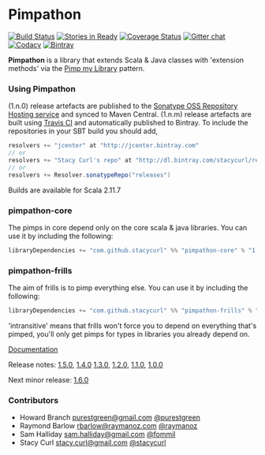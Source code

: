 Pimpathon
=========

[![Build Status](https://api.travis-ci.org/stacycurl/pimpathon.png?branch=master)](https://travis-ci.org/stacycurl/pimpathon)
[![Stories in Ready](https://badge.waffle.io/stacycurl/pimpathon.png?label=ready&title=Ready)](http://waffle.io/stacycurl/pimpathon)
[![Coverage Status](https://coveralls.io/repos/stacycurl/pimpathon/badge.png)](https://coveralls.io/r/stacycurl/pimpathon)
[![Gitter chat](https://badges.gitter.im/stacycurl/pimpathon.png)](https://gitter.im/stacycurl/pimpathon)
[![Codacy](https://www.codacy.com/project/badge/ed149591303b4f2bb1575d20b5394fa0)](https://www.codacy.com/public/stacycurl/pimpathon.git)
[![Bintray](https://api.bintray.com/packages/stacycurl/repo/pimpathon-core/images/download.svg) ](https://bintray.com/stacycurl/repo/pimpathon-core/_latestVersion)

**Pimpathon** is a library that extends Scala & Java classes with 'extension methods' via the [Pimp my Library][pimp-my-library] pattern.

### Using Pimpathon

(1.n.0) release artefacts are published to the [Sonatype OSS Repository Hosting service][sonatype] and synced to Maven
Central. (1.n.m) release artefacts are built using [Travis CI][ci] and automatically published
to Bintray. To include the repositories in your SBT build you should add,

```scala
resolvers += "jcenter" at "http://jcenter.bintray.com"
// or
resolvers += "Stacy Curl's repo" at "http://dl.bintray.com/stacycurl/repo/"
// or
resolvers += Resolver.sonatypeRepo("releases")
```

Builds are available for Scala 2.11.7

### pimpathon-core

The pimps in core depend only on the core scala & java libraries. You can use it by including the following:

```scala
libraryDependencies += "com.github.stacycurl" %% "pimpathon-core" % "1.5.0"
```

### pimpathon-frills

The aim of frills is to pimp everything else. You can use it by including the following:

```scala
libraryDependencies += "com.github.stacycurl" %% "pimpathon-frills" % "1.5.0" intransitive()
```

'intransitive' means that frills won't force you to depend on everything that's pimped, you'll only get pimps for types in libraries you already depend on.

[Documentation][doc]

Release notes: [1.5.0][r1.5.0], [1.4.0][r1.4.0] [1.3.0][r1.3.0], [1.2.0][r1.2.0], [1.1.0][r1.1.0], [1.0.0][r1.0.0]

Next minor release: [1.6.0][r1.6.0]

### Contributors

+ Howard Branch <purestgreen@gmail.com> [@purestgreen](https://twitter.com/purestgreen)
+ Raymond Barlow <rbarlow@raymanoz.com> [@raymanoz](https://twitter.com/raymanoz)
+ Sam Halliday <sam.halliday@gmail.com> [@fommil](https://twitter.com/fommil)
+ Stacy Curl <stacy.curl@gmail.com> [@stacycurl](https://twitter.com/stacycurl)

[ci]: https://travis-ci.org/stacycurl/pimpathon
[sonatype]: https://oss.sonatype.org/index.html#nexus-search;quick~pimpathon
[pimp-my-library]:http://www.artima.com/weblogs/viewpost.jsp?thread=179766
[r1.0.0]: https://github.com/stacycurl/pimpathon/blob/master/ReleaseNotes-1.0.0.md
[r1.1.0]: https://github.com/stacycurl/pimpathon/blob/master/ReleaseNotes-1.1.0.md
[r1.2.0]: https://github.com/stacycurl/pimpathon/blob/master/ReleaseNotes-1.2.0.md
[r1.3.0]: https://github.com/stacycurl/pimpathon/blob/master/ReleaseNotes-1.3.0.md
[r1.4.0]: https://github.com/stacycurl/pimpathon/blob/master/ReleaseNotes-1.4.0.md
[r1.5.0]: https://github.com/stacycurl/pimpathon/blob/master/ReleaseNotes-1.5.0.md
[r1.6.0]: https://github.com/stacycurl/pimpathon/blob/master/ReleaseNotes-1.6.0.md
[doc]: https://rawgit.com/stacycurl/pimpathon/master/docs/index.html
[olddoc]: https://github.com/stacycurl/pimpathon/blob/master/Documentation.md
